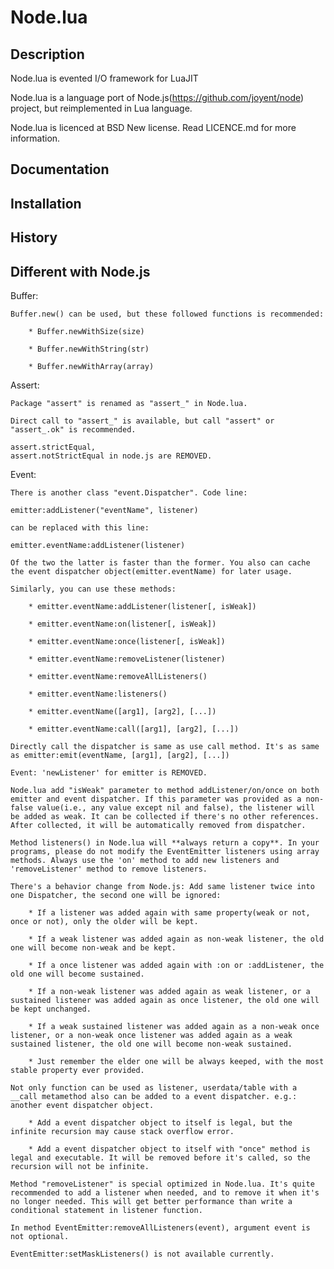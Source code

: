 Node.lua
========

Description
-----------

Node.lua is evented I/O framework for LuaJIT

Node.lua is a language port of Node.js(https://github.com/joyent/node) project, but reimplemented in Lua language.

Node.lua is licenced at BSD New license. Read LICENCE.md for more information.

Documentation
-------------


Installation
------------


History
-------


Different with Node.js
-------

Buffer:

	Buffer.new() can be used, but these followed functions is recommended:

		* Buffer.newWithSize(size)

		* Buffer.newWithString(str)

		* Buffer.newWithArray(array)

Assert:

	Package "assert" is renamed as "assert_" in Node.lua.

	Direct call to "assert_" is available, but call "assert" or "assert_.ok" is recommended.

	assert.strictEqual,
	assert.notStrictEqual in node.js are REMOVED.

Event:

	There is another class "event.Dispatcher". Code line:

	emitter:addListener("eventName", listener)

	can be replaced with this line:

	emitter.eventName:addListener(listener)

	Of the two the latter is faster than the former. You also can cache the event dispatcher object(emitter.eventName) for later usage.

	Similarly, you can use these methods:

		* emitter.eventName:addListener(listener[, isWeak])

		* emitter.eventName:on(listener[, isWeak])

		* emitter.eventName:once(listener[, isWeak])

		* emitter.eventName:removeListener(listener)

		* emitter.eventName:removeAllListeners()

		* emitter.eventName:listeners()

		* emitter.eventName([arg1], [arg2], [...])

		* emitter.eventName:call([arg1], [arg2], [...])

	Directly call the dispatcher is same as use call method. It's as same as emitter:emit(eventName, [arg1], [arg2], [...])

	Event: 'newListener' for emitter is REMOVED.

	Node.lua add "isWeak" parameter to method addListener/on/once on both emitter and event dispatcher. If this parameter was provided as a non-false value(i.e., any value except nil and false), the listener will be added as weak. It can be collected if there's no other references. After collected, it will be automatically removed from dispatcher.

	Method listeners() in Node.lua will **always return a copy**. In your programs, please do not modify the EventEmitter listeners using array methods. Always use the 'on' method to add new listeners and 'removeListener' method to remove listeners.

	There's a behavior change from Node.js: Add same listener twice into one Dispatcher, the second one will be ignored:

		* If a listener was added again with same property(weak or not, once or not), only the older will be kept.

		* If a weak listener was added again as non-weak listener, the old one will become non-weak and be kept.

		* If a once listener was added again with :on or :addListener, the old one will become sustained.

		* If a non-weak listener was added again as weak listener, or a sustained listener was added again as once listener, the old one will be kept unchanged.

		* If a weak sustained listener was added again as a non-weak once listener, or a non-weak once listener was added again as a weak sustained listener, the old one will become non-weak sustained.

		* Just remember the elder one will be always keeped, with the most stable property ever provided.

	Not only function can be used as listener, userdata/table with a __call metamethod also can be added to a event dispatcher. e.g.: another event dispatcher object.

		* Add a event dispatcher object to itself is legal, but the infinite recursion may cause stack overflow error.

		* Add a event dispatcher object to itself with "once" method is legal and executable. It will be removed before it's called, so the recursion will not be infinite.

	Method "removeListener" is special optimized in Node.lua. It's quite recommended to add a listener when needed, and to remove it when it's no longer needed. This will get better performance than write a conditional statement in listener function.

	In method EventEmitter:removeAllListeners(event), argument event is not optional.

	EventEmitter:setMaskListeners() is not available currently.